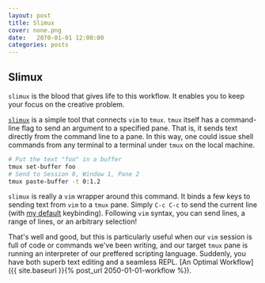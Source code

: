```yaml
---
layout: post
title: Slimux
cover: none.png
date:   2070-01-01 12:00:00
categories: posts
---
```


Slimux
---

`slimux` is the blood that gives life to this workflow.  It enables you to keep your focus on the creative problem.

[`slimux`](https://github.com/epeli/slimux) is a simple tool that connects `vim` to `tmux`.  `tmux` itself has a command-line flag to send an argument to a specified pane.  That is, it sends text directly from the command line to a pane.  In this way, one could issue shell commands from any terminal to a terminal under `tmux` on the local machine.

```bash
# Put the text "foo" in a buffer
tmux set-buffer foo 
# Send to Session 0, Window 1, Pane 2
tmux paste-buffer -t 0:1.2
```

`slimux` is really a `vim` wrapper around this command.  It binds a few keys to sending text from `vim` to a `tmux` pane.  Simply `C-c C-c` to send the current line (with [my default](https://github.com/dvbuntu/.files/blob/master/.vimrc) keybinding).  Following `vim` syntax, you can send lines, a range of lines, or an arbitrary selection!

That's well and good, but this is particularly useful when our `vim` session is full of code or commands we've been writing, and our target `tmux` pane is running an interpreter of our preffered scripting language.  Suddenly, you have both superb text editing and a seamless REPL.  [An Optimal Workflow]({{ site.baseurl }}{% post_url 2050-01-01-workflow %}).


